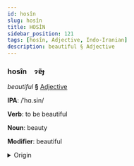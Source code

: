 ```yaml
---
id: hosîn
slug: hosîn
title: HOSİN
sidebar_position: 121
tags: [hosîn, Adjective, Indo-Iranian]
description: beautiful § Adjective
---
```


### hosîn&emsp;<span kind="abugida">ɂɐ̃ɟ</span>

*beautiful* **§** [Adjective](../../tags/Adjective)

**IPA**: /ˈhɑ.sin/

**Verb**: to be beautiful

**Noun**: beauty

**Modifier**: beautiful

<details>
    <summary>Origin</summary>
    Bengali হাসিন haśin [ˈɦasin]<br/>
    <em>Indo-Iranian Language Family</em>
</details>